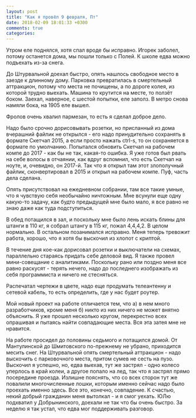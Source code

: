 ```yaml
---
layout: post
title: "Как я провёл 9 февраля, Пт"
date: 2018-02-09 18:01:33 +0300
comments: true
categories: 
---
```

Утром еле поднялся, хотя спал вроде бы исправно. Игорек заболел, потому останется дома, мы пошли только с Полей. К школе едва можно подъехать из-за снега. 

До Штурвальной доехал быстро, опять нашлось свободное место в заезде к длинному дому. Парковка превратилась в смертельный аттракцион, потому что места не почищены, а по дороге колея, из которой трудно выехать. Машина то крутится на месте, то ползёт боком. Заехал, наверное, с шестой попытки, еле заполз. В метро снова намяли бока, на 1905 еле вышел.

Фролов очень хвалил пармезан, то есть я сделал доброе дело.

Надо было срочно дорисовывать розетки, но присланный из дома вчерашний файлик не открылся - его надо принудительно сохранять в формате Скетчап 2015, а если просто нажать ctrl-s, то он сохраняется в формате по умолчанию. Попытался обновить Скетчап на рабочем компе до 2017 - как бы не так, какая-то ошибка. Я уже готов был рвать на себе волосы в отчаянии, как вдруг вспомнил, что есть Скетчап на ноуте, и, очевидно, он 2017-й. Так что я открыл там этот злополучный файлик, сконвертировал в 2015 и открыл на рабочем компе. Пуф, часть дела сделана. 

Опять присутствовал на ежедневном собрании, там все такие умные, что я чувствую себя необычайно ничтожным. Мне всунули еще одну какую-то задачу, как будто предыдущей мне было мало, я все равно не знаю даже как туда подступиться.

В обед потащился в зал, и поскольку мне было лень искать блины для штанги в 110 кг, я собрал штангу в 115 кг, пожал 4,4,4,2. В целом нормально. В остальном позанимался исправно. Меня теперь тревожит работа, хорошо, что я хотя бы выскочил из хлопот с криптой.

В течение дня кое-как дорисовал розетки и выключатели на схемах, параллельно стараясь придать себе деловой вид. Я также провел мини-совещание с аналитиками. Поскольку рано или поздно меня все равно раскусят - терять нечего, надо до последнего изображать из себя программиста и ничего не стесняться. 

Распечатал чертежи в цвете, надо еще продумать телеантенну и сетевой кабель, то есть определить, где у нас будет роутер.

Мой новый проект на работе отличается тем, что а) в нем много разработчиков, кроме меня б) никто из них ничего не может внятно объяснить. Я уже прошел несколько кругом, перекрестно всех опрашивая и пытаясь найти совпадающие места. Вся эта затея мне не нравится.

На работе просидел до половины седьмого и потащился домой. От Мантулинской до Шмитовского по-прежнему не убрано, приходится месить снег. На Штурвальной опять смертельный аттракцион - надо выскочить с парковочного места, притом сумев не сесть на пузо. Выскочил я успешно, но, едва выехав, тут же застрял - одно колесо уперлось в край колеи, а другое попало на лед, так что я застрял прямо посередине проезда. Излишне пояснять, что со всех сторон тут же повалили многочисленные лошки, которым именно сейчас надо было проехать именно здесь. Все это, конечно, совпадение. К счастью, некий добрый гражданин меня вытолкал - и я смог уехать. ЮЛю подхватил у Добрынинского, доехали не так что бы очень быстро. За неделю я так устал, что едва мог поддерживать разговор.  